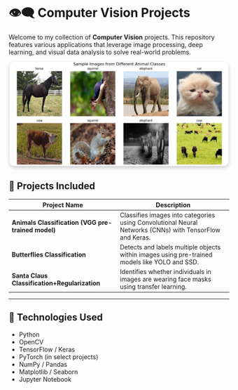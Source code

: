 # 👁️‍🗨️ Computer Vision Projects

Welcome to my collection of **Computer Vision** projects. This repository features various applications that leverage image processing, deep learning, and visual data analysis to solve real-world problems.

<p align="center">
  <img src="computer_vision.png" width="500" style="border-radius: 12px; box-shadow: 0px 4px 10px rgba(0, 0, 0, 0.2);">
</p>

## 📁 Projects Included

| Project Name                 | Description                                                                 |
|------------------------------|-----------------------------------------------------------------------------|
| **Animals Classification (VGG pre-trained model)**      | Classifies images into categories using Convolutional Neural Networks (CNNs) with TensorFlow and Keras. |
| **Butterflies Classification**          | Detects and labels multiple objects within images using pre-trained models like YOLO and SSD. |
| **Santa Claus Classification+Regularization**       | Identifies whether individuals in images are wearing face masks using transfer learning. |

---

## 🔧 Technologies Used

- Python  
- OpenCV  
- TensorFlow / Keras  
- PyTorch (in select projects)  
- NumPy / Pandas  
- Matplotlib / Seaborn  
- Jupyter Notebook  
